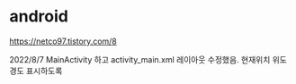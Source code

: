 # android
https://netco97.tistory.com/8 


2022/8/7 MainActivity 하고 activity_main.xml 레이아웃 수정했음. 현재위치 위도 경도 표시하도록
